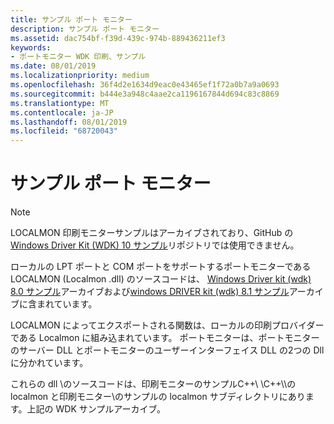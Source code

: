 ```yaml
---
title: サンプル ポート モニター
description: サンプル ポート モニター
ms.assetid: dac754bf-f39d-439c-974b-889436211ef3
keywords:
- ポートモニター WDK 印刷、サンプル
ms.date: 08/01/2019
ms.localizationpriority: medium
ms.openlocfilehash: 36f4d2e1634d9eac0e43465ef1f72a0b7a9a0693
ms.sourcegitcommit: b444e3a948c4aae2ca1196167844d694c83c8869
ms.translationtype: MT
ms.contentlocale: ja-JP
ms.lasthandoff: 08/01/2019
ms.locfileid: "68720043"
---
```

# <a name="sample-port-monitor"></a>サンプル ポート モニター

> [!NOTE]
> LOCALMON 印刷モニターサンプルはアーカイブされており、GitHub の[Windows Driver Kit (WDK) 10 サンプル](https://github.com/microsoft/Windows-driver-samples)リポジトリでは使用できません。

ローカルの LPT ポートと COM ポートをサポートするポートモニターである LOCALMON (Localmon .dll) のソースコードは、 [Windows Driver kit (wdk) 8.0 サンプル](https://go.microsoft.com/fwlink/p/?LinkId=616509)アーカイブおよび[windows DRIVER kit (wdk) 8.1 サンプル](https://go.microsoft.com/fwlink/p/?LinkId=618052)アーカイブに含まれています。

LOCALMON によってエクスポートされる関数は、ローカルの印刷プロバイダーである Localmon に組み込まれています。 ポートモニターは、ポートモニターのサーバー DLL とポートモニターのユーザーインターフェイス DLL の2つの Dll に分かれています。

これらの dll \\のソースコードは、印刷モニターのサンプルC++\\ \\C++\\\\の localmon と印刷モニター\\のサンプルの localmon サブディレクトリにあります。上記の WDK サンプルアーカイブ。
